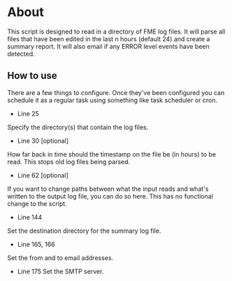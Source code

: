 About
=====

This script is designed to read in a directory of FME log files. It will parse all files that have been edited in the last n hours (default 24) and create a summary report. It will also email if any ERROR level events have been detected.

How to use
----------
There are a few things to configure. Once they've been configured you can schedule it as a regular task using something like task scheduler or cron.


* Line 25

Specify the directory(s) that contain the log files.

* Line 30 [optional]

How far back in time should the timestamp on the file be (in hours) to be read. This stops old log files being parsed.

* Line 62 [optional]

If you want to change paths between what the input reads and what's written to the output log file, you can do so here. This has no functional change to the script.

* Line 144

Set the destination directory for the summary log file.

* Line 165, 166

Set the from and to email addresses.

* Line 175
Set the SMTP server.